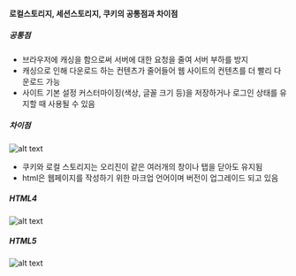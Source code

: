 #### 로컬스토리지, 세션스토리지, 쿠키의 공통점과 차이점

##### 공통점

- 브라우저에 캐싱을 함으로써 서버에 대한 요청을 줄여 서버 부하를 방지
- 캐싱으로 인해 다운로드 하는 컨텐츠가 줄어들어 웹 사이트의 컨텐츠를 더 빨리 다운로드 가능
- 사이트 기본 설정 커스터마이징(색상, 글꼴 크기 등)을 저장하거나 로그인 상태를 유지할 때 사용될 수 있음

##### 차이점

![alt text](<스크린샷 2025-01-29 오후 5.48.46.png>)

- 쿠키와 로컬 스토리지는 오리진이 같은 여러개의 창이나 탭을 닫아도 유지됨
- html은 웹페이지를 작성하기 위한 마크업 언어이며 버전이 업그레이드 되고 있음

##### HTML4

![alt text](<스크린샷 2025-01-29 오후 5.49.59.png>)

##### HTML5

![alt text](<스크린샷 2025-01-29 오후 5.50.17.png>)
